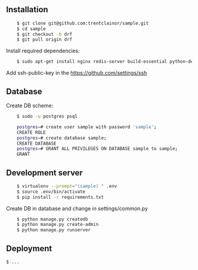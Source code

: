 ## Installation

```bash
    $ git clone git@github.com:trentclainor/sample.git
    $ cd sample
    $ git checkout -b drf
    $ git pull origin drf
```

Install required dependencies:

```bash
    $ sudo apt-get install nginx redis-server build-essential python-dev postgresql-9.6 postgresql-server-dev-9.6 python-virtualenv python-pip
```

Add ssh-public-key in the https://github.com/settings/ssh

## Database

Create DB scheme:

```bash
    $ sudo -u postgres psql

    postgres=# create user sample with password 'sample';
    CREATE ROLE
    postgres=# create database sample;
    CREATE DATABASE
    postgres=# GRANT ALL PRIVILEGES ON DATABASE sample to sample;
    GRANT
```


## Development server

```bash
    $ virtualenv --prompt="(sample) " .env
    $ source .env/bin/activate
    $ pip install -r requirements.txt
```
Create DB in database and change in settings/common.py
```bash
    $ python manage.py createdb
    $ python manage.py create-admin
    $ python manage.py runserver
```

## Deployment

    $ ...